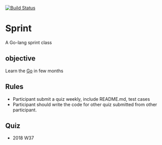 [![Build Status](https://travis-ci.org/GoSprint/Sprint.svg?branch=master)](https://travis-ci.org/GoSprint/Sprint.svg)

# Sprint
A Go-lang sprint class

## objective ##
Learn the [Go](https://golang.org/) in few months


## Rules ##

- Participant submit a quiz weekly, include README.md, test cases
- Participant should write the code for other quiz submitted from other participant.


## Quiz ##
- 2018 W37
